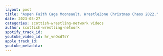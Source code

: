 ```yaml
---
layout: post
title: "Aspen Faith Cage Moonsault. WrestleZone Christmas Chaos 2022."
date: 2023-05-27
categories: scottish-wrestling-network videos
author: scottish-wrestling-network
spotify_track_id: 
youtube_video_id: hr_vnOxdTsY
apple_track_id: 
youtube_metadata: 
---
```

